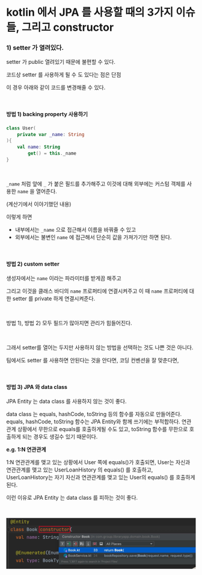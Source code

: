 # kotlin 에서 JPA 를 사용할 때의 3가지 이슈들, 그리고 constructor



### 1\) setter 가 열려있다.

setter 가 public 열려있기 때문에 불편할 수 있다.

코드상 setter 를 사용하게 될 수 도 있다는 점은 단점

이 경우 아래와 같이 코드를 변경해줄 수 있다.

<br>



#### 방법 1) backing property 사용하기

```kotlin
class User(
    private var _name: String
){
    val name: String
    	get() = this._name
}
```

<br>



`_name` 처럼 앞에 `_` 가 붙은 필드를 추가해주고 이것에 대해 외부에는 커스텀 객체를 사용한 `name` 을 열어준다.

(계산기에서 이야기했던 내용)

이렇게 하면

- 내부에서는 `_name` 으로 접근해서 이름을 바꿔줄 수 있고
- 외부에서는 불변인 `name` 에 접근해서 단순히 값을 가져가기만 하면 된다.

<br>



#### 방법 2) custom setter

생성자에서는 `name` 이라는 파라미터를 받게끔 해주고

그리고 이것을 클래스 바디의 `name` 프로퍼티에 연결시켜주고 이 때 `name` 프로퍼티에 대한 setter 를 private 하게 연결시켜준다.

<br>



방법 1), 방법 2) 모두 필드가 많아지면 관리가 힘들어진다.

<br>



그래서 setter를 열어는 두지만 사용하지 않는 방법을 선택하는 것도 나쁜 것은 아니다.

팀에서도 setter 를 사용하면 안된다는 것을 안다면, 코딩 컨벤션을 잘 맞춘다면, 

<br>



#### 방법 3) JPA 와 data class

JPA Entity 는 data class 를 사용하지 않는 것이 좋다.<br>

data class 는 equals, hashCode, toString 등의 함수를 자동으로 만들어준다. equals, hashCode, toString 함수는 JPA Entity와 함께 쓰기에는 부적합하다. 연관관계 상황에서 무한으로 equals를 호출하게될 수도 있고, toString 함수를 무한으로 호출하게 되는 경우도 생길수 있기 때문이다.<br>

**e.g. 1:N 연관관계**

1:N 연관관계를 맺고 있는 상황에서 User 쪽에 equals()가 호출되면, User는 자신과 연관관계를 맺고 있는 UserLoanHistory 의 equals() 를 호출하고, UserLoanHistory는 자기 자신과 연관관계를 맺고 있는 User의 equals() 를 호출하게 된다.<br>

이런 이유로 JPA Entity 는 data class 를 피하는 것이 좋다.<br>

<BR>

![1](./img/KOTLIN-JPA-3-ISSUES/1.png)

